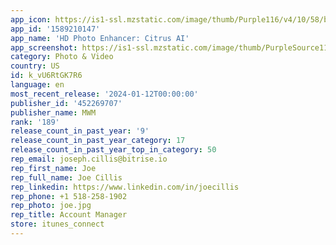 ```yaml
---
app_icon: https://is1-ssl.mzstatic.com/image/thumb/Purple116/v4/10/58/b4/1058b433-0446-5299-593e-7c4d6b103133/AppIcon-0-0-1x_U007emarketing-0-7-0-sRGB-85-220.png/1024x1024bb.png
app_id: '1589210147'
app_name: 'HD Photo Enhancer: Citrus AI'
app_screenshot: https://is1-ssl.mzstatic.com/image/thumb/PurpleSource116/v4/2d/f7/52/2df752b6-6e7d-741e-a2e4-dd9668792e29/c8f84708-9c61-448a-a19b-5ac718fba989_en-iphoneX-01.jpg/1242x2688bb.png
category: Photo & Video
country: US
id: k_vU6RtGK7R6
language: en
most_recent_release: '2024-01-12T00:00:00'
publisher_id: '452269707'
publisher_name: MWM
rank: '189'
release_count_in_past_year: '9'
release_count_in_past_year_category: 17
release_count_in_past_year_top_in_category: 50
rep_email: joseph.cillis@bitrise.io
rep_first_name: Joe
rep_full_name: Joe Cillis
rep_linkedin: https://www.linkedin.com/in/joecillis
rep_phone: +1 518-258-1902
rep_photo: joe.jpg
rep_title: Account Manager
store: itunes_connect
---
```


